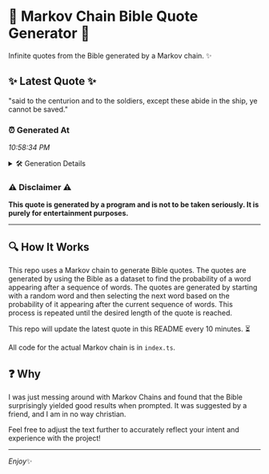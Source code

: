 # 📖 Markov Chain Bible Quote Generator 📖

Infinite quotes from the Bible generated by a Markov chain. ✨

## ✨ Latest Quote ✨
"said to the centurion and to the soldiers, except these abide in the ship, ye cannot be saved."

### ⏰ Generated At
*10:58:34 PM*

<details>
    <summary>🛠️ Generation Details</summary>
    <p>
        <strong>🌱 Seed:</strong> said<br>
        <strong>🔄 Iterations:</strong> 17<br>
        <strong>📜 Context History:</strong><br>[ said ]: to<br>[ said, to ]: the<br>[ said, to, the ]: centurion<br>[ said, to, the, centurion ]: and<br>[ said, to, the, centurion, and ]: to<br>[ said, to, the, centurion, and, to ]: the<br>[ to, the, centurion, and, to, the ]: soldiers,<br>[ the, centurion, and, to, the, soldiers, ]: except<br>[ centurion, and, to, the, soldiers,, except ]: these<br>[ and, to, the, soldiers,, except, these ]: abide<br>[ to, the, soldiers,, except, these, abide ]: in<br>[ the, soldiers,, except, these, abide, in ]: the<br>[ soldiers,, except, these, abide, in, the ]: ship,<br>[ except, these, abide, in, the, ship, ]: ye<br>[ these, abide, in, the, ship,, ye ]: cannot<br>[ abide, in, the, ship,, ye, cannot ]: be<br>[ in, the, ship,, ye, cannot, be ]: saved.<br>
    </p>
</details>

### ⚠️ Disclaimer ⚠️
**This quote is generated by a program and is not to be taken seriously. It is purely for entertainment purposes.**

---

## 🔍 How It Works

This repo uses a Markov chain to generate Bible quotes. The quotes are generated by using the Bible as a dataset to find the probability of a word appearing after a sequence of words. The quotes are generated by starting with a random word and then selecting the next word based on the probability of it appearing after the current sequence of words. This process is repeated until the desired length of the quote is reached.

This repo will update the latest quote in this README every 10 minutes. ⏳

All code for the actual Markov chain is in `index.ts`.

## ❓ Why

I was just messing around with Markov Chains and found that the Bible surprisingly yielded good results when prompted. 
It was suggested by a friend, and I am in no way christian.

Feel free to adjust the text further to accurately reflect your intent and experience with the project!

---

*Enjoy*✨
